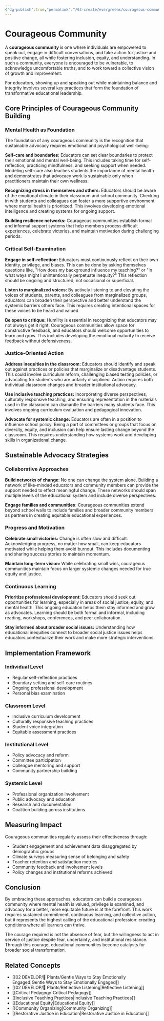 ```yaml
---
{"dg-publish":true,"permalink":"/03-create/evergreens/courageous-community/","tags":["community-building","educational-leadership","social-justice","mental-health","self-care","advocacy","equity","inclusive-education","professional-development","critical-pedagogy"],"created":"2024-01-15"}
---
```



# Courageous Community

A **courageous community** is one where individuals are empowered to speak out, engage in difficult conversations, and take action for justice and positive change, all while fostering inclusion, equity, and understanding. In such a community, everyone is encouraged to be vulnerable, to acknowledge uncomfortable truths, and to work toward a collective vision of growth and improvement.

For educators, showing up and speaking out while maintaining balance and integrity involves several key practices that form the foundation of transformative educational leadership.

## Core Principles of Courageous Community Building

### Mental Health as Foundation

The foundation of any courageous community is the recognition that sustainable advocacy requires emotional and psychological well-being:

**Self-care and boundaries:** Educators can set clear boundaries to protect their emotional and mental well-being. This includes taking time for self-reflection, practicing mindfulness, and seeking support when needed. Modeling self-care also teaches students the importance of mental health and demonstrates that advocacy work is sustainable only when practitioners maintain their own wellness.

**Recognizing stress in themselves and others:** Educators should be aware of the emotional climate in their classroom and school community. Checking in with students and colleagues can foster a more supportive environment where mental health is prioritized. This involves developing emotional intelligence and creating systems for ongoing support.

**Building resilience networks:** Courageous communities establish formal and informal support systems that help members process difficult experiences, celebrate victories, and maintain motivation during challenging periods.

### Critical Self-Examination

**Engage in self-reflection:** Educators must continuously reflect on their own identity, privilege, and biases. This can be done by asking themselves questions like, "How does my background influence my teaching?" or "In what ways might I unintentionally perpetuate inequity?" This reflection should be ongoing and structured, not occasional or superficial.

**Listen to marginalized voices:** By actively listening to and elevating the voices of students, parents, and colleagues from marginalized groups, educators can broaden their perspective and better understand the systemic barriers others face. This requires creating intentional spaces for these voices to be heard and valued.

**Be open to critique:** Humility is essential in recognizing that educators may not always get it right. Courageous communities allow space for constructive feedback, and educators should welcome opportunities to learn and grow. This includes developing the emotional maturity to receive feedback without defensiveness.

### Justice-Oriented Action

**Address inequities in the classroom:** Educators should identify and speak out against practices or policies that marginalize or disadvantage students. This could involve curriculum reform, challenging biased testing policies, or advocating for students who are unfairly disciplined. Action requires both individual classroom changes and broader institutional advocacy.

**Use inclusive teaching practices:** Incorporating diverse perspectives, culturally responsive teaching, and ensuring representation in the materials used in the classroom can dismantle the barriers many students face. This involves ongoing curriculum evaluation and pedagogical innovation.

**Advocate for systemic change:** Educators are often in a position to influence school policy. Being a part of committees or groups that focus on diversity, equity, and inclusion can help ensure lasting change beyond the classroom. This requires understanding how systems work and developing skills in organizational change.

## Sustainable Advocacy Strategies

### Collaborative Approaches

**Build networks of change:** No one can change the system alone. Building a network of like-minded educators and community members can provide the support needed to effect meaningful change. These networks should span multiple levels of the educational system and include diverse perspectives.

**Engage families and communities:** Courageous communities extend beyond school walls to include families and broader community members as partners in creating equitable educational experiences.

### Progress and Motivation

**Celebrate small victories:** Change is often slow and difficult. Acknowledging progress, no matter how small, can keep educators motivated while helping them avoid burnout. This includes documenting and sharing success stories to maintain momentum.

**Maintain long-term vision:** While celebrating small wins, courageous communities maintain focus on larger systemic changes needed for true equity and justice.

### Continuous Learning

**Prioritize professional development:** Educators should seek out opportunities for learning, especially in areas of social justice, equity, and mental health. This ongoing education helps them stay informed and grow as advocates. Learning should be both formal and informal, including reading, workshops, conferences, and peer collaboration.

**Stay informed about broader social issues:** Understanding how educational inequities connect to broader social justice issues helps educators contextualize their work and make more strategic interventions.

## Implementation Framework

### Individual Level
- Regular self-reflection practices
- Boundary setting and self-care routines
- Ongoing professional development
- Personal bias examination

### Classroom Level
- Inclusive curriculum development
- Culturally responsive teaching practices
- Student voice integration
- Equitable assessment practices

### Institutional Level
- Policy advocacy and reform
- Committee participation
- Colleague mentoring and support
- Community partnership building

### Systemic Level
- Professional organization involvement
- Public advocacy and education
- Research and documentation
- Coalition building across institutions

## Measuring Impact

Courageous communities regularly assess their effectiveness through:

- Student engagement and achievement data disaggregated by demographic groups
- Climate surveys measuring sense of belonging and safety
- Teacher retention and satisfaction metrics
- Community feedback and involvement levels
- Policy changes and institutional reforms achieved

## Conclusion

By embracing these approaches, educators can build a courageous community where mental health is valued, privilege is examined, and advocacy for a better, more equitable future is at the forefront. This work requires sustained commitment, continuous learning, and collective action, but it represents the highest calling of the educational profession: creating conditions where all learners can thrive.

The courage required is not the absence of fear, but the willingness to act in service of justice despite fear, uncertainty, and institutional resistance. Through this courage, educational communities become catalysts for broader social transformation.

## Related Concepts
- [[02 DEVELOP/🌿 Plants/Gentle Ways to Stay Emotionally Engaged\|Gentle Ways to Stay Emotionally Engaged]]
- [[02 DEVELOP/🌿 Plants/Reflective Listening\|Reflective Listening]]
- [[Critical Pedagogy\|Critical Pedagogy]]
- [[Inclusive Teaching Practices\|Inclusive Teaching Practices]]
- [[Educational Equity\|Educational Equity]]
- [[Community Organizing\|Community Organizing]]
- [[Restorative Justice in Education\|Restorative Justice in Education]]